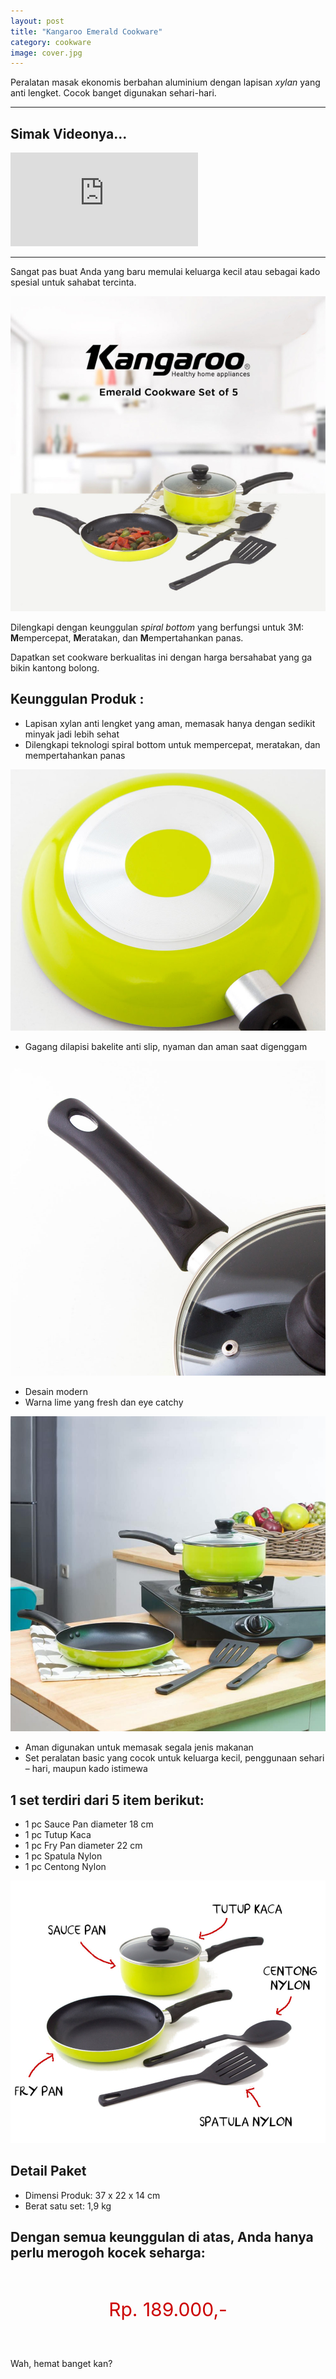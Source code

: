 ```yaml
---
layout: post
title: "Kangaroo Emerald Cookware"
category: cookware
image: cover.jpg
---
```

Peralatan masak ekonomis berbahan aluminium dengan lapisan _xylan_ yang anti lengket. Cocok banget digunakan sehari-hari.

***
## Simak Videonya...

<div class="video-container">
<iframe src="https://www.youtube.com/embed/L7tKV4yvolE?rel=0" frameborder="0" allow="accelerometer; autoplay; encrypted-media; gyroscope; picture-in-picture" allowfullscreen></iframe>
</div>
 
***

Sangat pas buat Anda yang baru memulai keluarga kecil atau sebagai kado spesial untuk sahabat tercinta.

![Kangaroo Emerald Cookware Set of 5](/images/kang1.jpg)

Dilengkapi dengan keunggulan _spiral bottom_ yang berfungsi untuk 3M: **M**empercepat, **M**eratakan, dan **M**empertahankan panas.

Dapatkan set cookware berkualitas ini dengan harga bersahabat yang ga bikin kantong bolong.

## Keunggulan Produk :
- Lapisan xylan anti lengket yang aman, memasak hanya dengan sedikit minyak jadi lebih sehat
- Dilengkapi teknologi spiral bottom untuk mempercepat, meratakan, dan mempertahankan panas

![spiral bottom](/images/kang3.jpg)

- Gagang dilapisi bakelite anti slip, nyaman dan aman saat digenggam

![gagang anti slip](/images/kang6.jpg)

- Desain modern
- Warna lime yang fresh dan eye catchy

![desain modern](/images/cover.jpg)

- Aman digunakan untuk memasak segala jenis makanan
- Set peralatan basic yang cocok untuk keluarga kecil, penggunaan sehari – hari, maupun kado istimewa

## 1 set terdiri dari 5 item berikut:
- 1 pc Sauce Pan diameter 18 cm
- 1 pc Tutup Kaca
- 1 pc Fry Pan diameter 22 cm
- 1 pc Spatula Nylon
- 1 pc Centong Nylon

![satu set](/images/kang2.jpg)

## Detail Paket
- Dimensi Produk: 37 x 22 x 14 cm
- Berat satu set: 1,9 kg

## Dengan semua keunggulan di atas, Anda hanya perlu merogoh kocek seharga: 

<p style="text-align: center; font-size: 30px; padding: 30px 0; color: #cc0000;">Rp. 189.000,-</p>

Wah, hemat banget kan?
